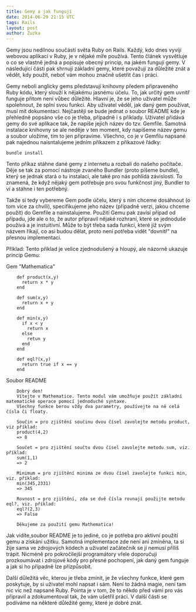 ```yaml
---
title: Gemy a jak fungují
date: 2014-06-29 21:15 UTC
tags: Rails
layout: post
author: Zuzka
---
```


Gemy jsou nedílnou součástí světa Ruby on Rails. Každý, kdo dnes vyvíjí webovou aplikaci v Ruby, je v nějaké míře používá. Tento článek vysvětluje o co se vlastně jedná a popisuje obecný princip, na jakém fungují gemy. V následující části pak shrnuji základní gemy, které považuji za důležité znát a vědět, kdy použít, neboť vám mohou značně ušetřit čas i práci. 

Gemy neboli anglicky gems představují knihovny předem připraveného Ruby kódu, který slouží k nějakému jasnému účelu. To, jak určitý gem uvnitř funguje přitom není vůbec důležité. Hlavní je, že se jeho uživatel může spolehnout, že splní svou funkci. Aby uživatel věděl, jak daný gem používat, musí mít dokumentaci. Nejčastěji se bude jednat o soubor README kde je přehledně popsáno vše co je třeba, případně i s příklady. Uživatel přidává gemy do své aplikace tak, že napíše jejich název do tzv. Gemfile. Samotná instalace knihovny se ale neděje v ten moment, kdy napíšeme název gemu a soubor uložíme, tím to jen připravíme. Všechno, co je v Gemfilu napsané pak najednou naisntalujeme jedním příkazem z příkazové řádky:

```
bundle install
```

Tento příkaz stáhne dané gemy z internetu a rozbalí do našeho počítače. Děje se tak za pomocí nástroje zvaného Bundler (proto píšeme bundle), který se jednak stará o tu instalaci, ale také pro nás pohlídá závislosti. To znamená, že když nějaký gem potřebuje pro svou funkčnost jiný, Bundler to ví a stáhne i ten potřebný.

Takže si tedy vybereme Gem podle účelu, který s ním chceme dosáhnout (o tom více za chvíli), specifikujeme jeho název (případně verzi, jakou chceme použít) do Gemfile a nainstalujeme. Použití Gemu pak zavísí případ od případu, jde ale o to, že autor připravil nějaké rozhraní, které se jednoduše používá a je instuitivní. Může to být třeba sada funkcí, které již svým názvem říkají, co asi budou dělat, proto není potřeba vidět "dovnitř" na přesnou implementaci.

Příklad:
Tento příklad je velice zjednodušený a hloupý, ale názorně ukazuje princip Gemu:

Gem "Mathematica"

        def product(x,y)
          return x * y
        end

        def sum(x,y)
          return x + y
        end

        def min(x,y)
          if x < y
            return x
          else
            retun y
          end
        end 

        def eql?(x,y)
          return true if x == y
        end

Soubor README

        Dobrý den!
        Vítejte v Mathematice. Tento modul vám umožňuje použít základní matematické operace pomocí jednoduché syntaxe.
        Všechny funkce berou vždy dva parametry, používejte na ně celá čísla či floaty.

        Součin = pro zjištění součinu dvou čísel zavolejte metodu product, viz příklad:
        product(4,2) 
        => 8

        Součet = pro zjištění součtu dvou čísel zavolejte metodu sum, viz. příklad:
        sum(1,1)
        => 2

        Minimum = pro zjištění minima ze dvou čísel zavolejte funkci min, viz. příklad:
        min(345,2331)
        => 345

        Rovnost = pro zjištění, zda se dvě čísla rovnají použijte metodu eql?, viz. příklad:
        eql?(2,3)
        => False

        Děkujeme za použití gemu Mathematica!


Jak vidíte,soubor README je to jediné, co je potřeba pro aktivní použití gemu a získání užitku. Samotná implementace zde není ani zmíněna, ta si žije sama ve zdrojových kódech a uživatel začátečník se jí nemusí příliš trápit. Nicméně pro pokročilejší programátory vřele doporučuji prozkoumávat i zdrojové kódy pro přesné pochopení, jak daný gem funguje a jak si ho případně lze přízpůsobit. 

Další důležitá věc, kterou je třeba zmínit, je že všechny funkce, které gem poskytuje, by si uživatel mohl napsat i sám. Není to žádná magie, není tam nic víc než napsané Ruby. Pointa je v tom, že to někdo před vámi pro vás připravil a zdokumentoval tak, že vám ušetřil práci. V další části se podíváme na některé důležité gemy, které je dobré znát. 





